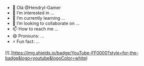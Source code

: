 - 👋 Olá @Hendryl-Gamer
- 👀 I’m interested in ...
- 🌱 I’m currently learning ...
- 💞️ I’m looking to collaborate on ...
- 📫 How to reach me ...
- 😄 Pronouns: ...
- ⚡ Fun fact: ...

[![.]https://img.shields.io/badge/YouTube-FF0000?style=for-the-badge&logo=youtube&logoColor=white)
